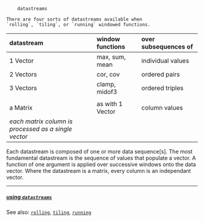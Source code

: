 ```
    datastreams
```

```
There are four sorts of datastreams available when
`rolling`, `tiling`, or `running` windowed functions.
```
| datastream   | window functions    | over subsequences of |
|:-------------|:--------------------|:---------------------|
| 1 Vector     | max, sum, mean      | individual values    |
| 2 Vectors    | cor, cov            | ordered pairs        |
| 3 Vectors    | clamp, midof3       | ordered triples      |
|                                                           |
| a Matrix     | as with 1 Vector    | column values        |
| _each matrix column is processed as a single vector_      |


Each datastream is composed of one or more
data sequence[s].  The most fundamental
datastream is the sequence of values
that populate a vector. A function of
one argument is applied over successive
windows onto the data vector.
Where the datastream is a matrix, every
column is an independant vector.


----

##### [using `datastreams`](../use/datastreams.md)

See also: [`rolling`](rolling.md),
          [`tiling`](tiling.md),
          [`running`](running.md)
